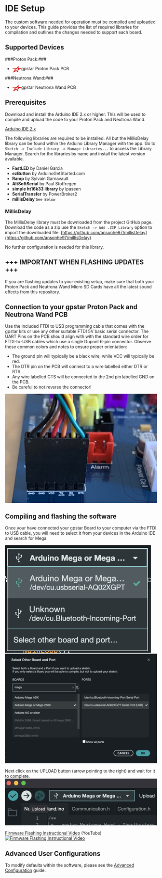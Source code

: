 # IDE Setup

The custom software needed for operation must be compiled and uploaded to your devices. This guide provides the list of required libraries for compilation and outlines the changes needed to support each board.

## Supported Devices
###Proton Pack:###
 
- <img src='images/gpstar_logo.png' width=30 align="left" /> gpstar Proton Pack PCB

###Neutrona Wand:###
- <img src='images/gpstar_logo.png' width=30 align="left" /> gpstar Neutrona Wand PCB

## Prerequisites

Download and install the Arduino IDE 2.x or higher. This will be used to compile and upload the code to your Proton Pack and Neutrona Wand.

[Arduino IDE 2.x](https://www.arduino.cc/en/software)

The following libraries are required to be installed. All but the MillisDelay library can be found within the Arduino Library Manager with the app. Go to `Sketch -> Include Library -> Manage Libraries...` to access the Library Manager. Search for the libraries by name and install the latest version available.

- **FastLED** by Daniel Garcia
- **ezButton** by ArduinoGetStarted.com
- **Ramp** by Sylvain Garnavault
- **AltSoftSerial** by Paul Stoffregen
- **simple ht16k33 library** by lpaseen
- **SerialTransfer** by PowerBroker2
- **millisDelay** `See Below`

### MillisDelay

The MillisDelay library must be downloaded from the project GitHub page. Download the code as a zip use the `Sketch -> Add .ZIP Library` option to import the downloaded file.
[https://github.com/ansonhe97/millisDelay](https://github.com/ansonhe97/millisDelay)

No further configuration is needed for this library.

## +++ IMPORTANT WHEN FLASHING UPDATES +++
If you are flashing updates to your existing setup, make sure that both your Proton Pack and Neutrona Wand Micro SD Cards have all the latest sound effects from this repository.

## Connection to your gpstar Proton Pack and Neutrona Wand PCB
Use the included FTDI to USB programming cable that comes with the gpstar kits or use any other suitable FTDI 5V basic serial connector. The UART Pins on the PCB should align with with the standard wire order for FTDI-to-USB cables which use a single Dupont 6-pin connector. Observe these common colors and notes to ensure proper orientation:

- The ground pin will typically be a black wire, while VCC will typically be red.
- The DTR pin on the PCB will connect to a wire labelled either DTR or RTS.
- Any wire labelled CTS will be connected to the 2nd pin labelled GND on the PCB.
- Be careful to not reverse the connector!

![UART Connection](images/uart_pack.jpg)

## Compiling and flashing the software
Once your have connected your gpstar Board to your computer via the FTDI to USB cable, you will need to select it from your devices in the Arduino IDE and search for Mega.

![Board Selection](images/flash-gpstar-1.png)
![Board Selection Mega](images/flash-gpstar-2.png)

Next click on the UPLOAD button (arrow pointing to the right) and wait for it to complete.
![Board Selection Mega](images/flash-gpstar-3.png)

[Firmware Flashing Instructional Video](https://www.youtube.com/watch?v=J-P8rl3Hzck) (YouTube)
[![Firmware Flashing Instructional Video](https://img.youtube.com/vi/J-P8rl3Hzck/maxresdefault.jpg)](https://www.youtube.com/watch?v=J-P8rl3Hzck)

## Advanced User Configurations

To modify defaults within the software, please see the [Advanced Configuration](ADVCONFIG.md) guide.
